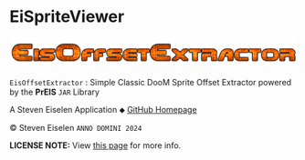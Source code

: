 # EiSpriteViewer

<img src="build/assets/app_logo.png" width=640px>

`EisOffsetExtractor` : Simple Classic DooM Sprite Offset Extractor powered by the **PrEIS** `JAR` Library

A Steven Eiselen Application ⬥ [GitHub Homepage](https://seiselen.github.io/)

© Steven Eiselen `ANNO DOMINI 2024`

**LICENSE NOTE:** View [this page](https://seiselen.github.io/info_preis_suite) for more info.